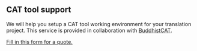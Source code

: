 ## CAT tool support

We will help you setup a CAT tool working environment for your translation project. This service is provided in collaboration with [BuddhistCAT](https://buddhistcat.github.io/Docs/#/).

[Fill in this form for a quote.](https://pecha.jobs/)
